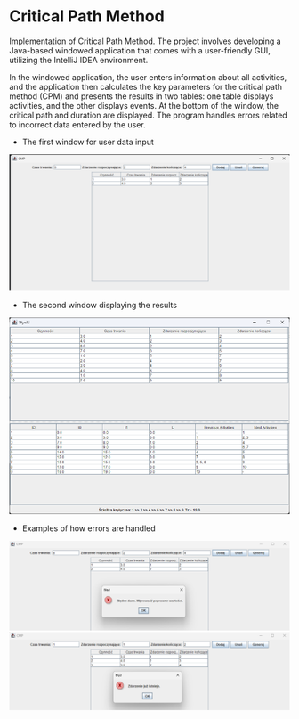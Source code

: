 # Critical Path Method
Implementation of Critical Path Method. 
The project involves developing a Java-based windowed application that comes with a user-friendly GUI, utilizing the IntelliJ IDEA environment.

In the windowed application, the user enters information about all activities, and the application then calculates the key parameters for the critical path method (CPM) and presents the results in two tables: one table displays activities, and the other displays events. At the bottom of the window, the critical path and duration are displayed. The program handles errors related to incorrect data entered by the user.

- The first window for user data input

![Alt Text](Screenshots/Data.png)

- The second window displaying the results

![Alt Text](Screenshots/Results.png)

- Examples of how errors are handled

![Alt Text](Screenshots/Error1.png)
![Alt Text](Screenshots/Error2.png)